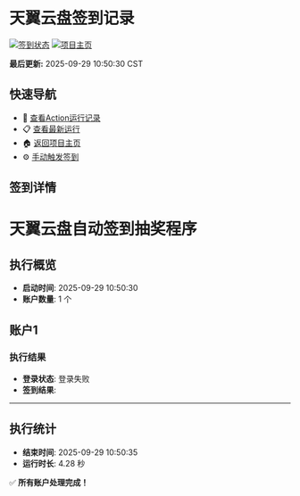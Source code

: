 # 天翼云盘签到记录

[![签到状态](https://github.com/Yxini-p/189pan/actions/workflows/main.yml/badge.svg)](https://github.com/Yxini-p/189pan/actions/workflows/main.yml) [![项目主页](https://img.shields.io/badge/GitHub-项目主页-blue?logo=github)](https://github.com/Yxini-p/189pan)

**最后更新:** 2025-09-29 10:50:30 CST

## 快速导航

- 🔄 [查看Action运行记录](https://github.com/Yxini-p/189pan/actions)
- 📋 [查看最新运行](https://github.com/Yxini-p/189pan/actions/runs/18084210489)
- 🏠 [返回项目主页](https://github.com/Yxini-p/189pan)
- ⚙️ [手动触发签到](https://github.com/Yxini-p/189pan/actions/workflows/main.yml)

## 签到详情

# 天翼云盘自动签到抽奖程序

## 执行概览
- **启动时间**: 2025-09-29 10:50:30
- **账户数量**: 1 个

## 账户1
### 执行结果
- **登录状态**: 登录失败
- **签到结果**: 

---
## 执行统计
- **结束时间**: 2025-09-29 10:50:35
- **运行时长**: 4.28 秒

✅ **所有账户处理完成！**
